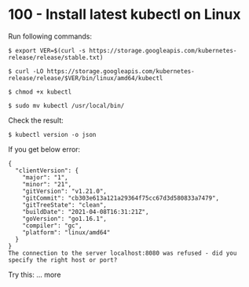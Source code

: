 # 100 - Install latest kubectl on Linux

Run following commands:

```
$ export VER=$(curl -s https://storage.googleapis.com/kubernetes-release/release/stable.txt)
```

```
$ curl -LO https://storage.googleapis.com/kubernetes-release/release/$VER/bin/linux/amd64/kubectl
```

```
$ chmod +x kubectl
```

```
$ sudo mv kubectl /usr/local/bin/
```

Check the result:

```
$ kubectl version -o json
```

If you get below error:

```
{
  "clientVersion": {
    "major": "1",
    "minor": "21",
    "gitVersion": "v1.21.0",
    "gitCommit": "cb303e613a121a29364f75cc67d3d580833a7479",
    "gitTreeState": "clean",
    "buildDate": "2021-04-08T16:31:21Z",
    "goVersion": "go1.16.1",
    "compiler": "gc",
    "platform": "linux/amd64"
  }
}
The connection to the server localhost:8080 was refused - did you specify the right host or port?
```

Try this: ... more
